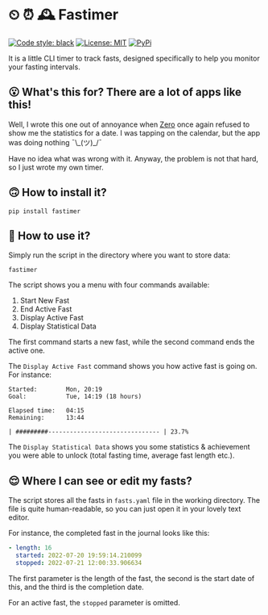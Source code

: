 # ⏲ ⏰ 🕰️ Fastimer

[![Code style: black](https://img.shields.io/badge/code%20style-black-000000.svg)](https://github.com/psf/black) [![License: MIT](https://img.shields.io/badge/License-MIT-yellow.svg)](https://opensource.org/licenses/MIT) [![PyPi](https://img.shields.io/pypi/v/fastimer)](https://pypi.org/project/fastimer/)

It is a little CLI timer to track fasts, designed specifically to help you monitor your fasting intervals.  

## 😮 What's this for? There are a lot of apps like this!

Well, I wrote this one out of annoyance when [Zero](https://www.zerolongevity.com/) once again refused to show me the statistics for a date. I was tapping on the calendar, but the app was doing nothing ¯\\\_(ツ)\_/¯

Have no idea what was wrong with it. Anyway, the problem is not that hard, so I just wrote my own timer.

## 🙃 How to install it?

```commandline
pip install fastimer
```

## 🙂 How to use it?

Simply run the script in the directory where you want to store data:

```commandline
fastimer
```

The script shows you a menu with four commands available: 

1. Start New Fast
2. End Active Fast
3. Display Active Fast
4. Display Statistical Data  

The first command starts a new fast, while the second command ends the active one. 

The `Display Active Fast` command shows you how active fast is going on. For instance:

```
Started:        Mon, 20:19
Goal:           Tue, 14:19 (18 hours)

Elapsed time:   04:15
Remaining:      13:44

| #########------------------------------- | 23.7%
```

The `Display Statistical Data` shows you some statistics & achievement you were able to unlock (total fasting time, average fast length etc.).

## 😌 Where I can see or edit my fasts?

The script stores all the fasts in `fasts.yaml` file in the working directory. The file is quite human-readable, so you can just open it in your lovely text editor.

For instance, the completed fast in the journal looks like this:

```yaml
- length: 16
  started: 2022-07-20 19:59:14.210099
  stopped: 2022-07-21 12:00:33.906634
```

The first parameter is the length of the fast, the second is the start date of this, and the third is the completion date.

For an active fast, the `stopped` parameter is omitted.